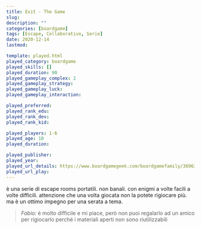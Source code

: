 ```yaml
---
title: Exit - The Game
slug: 
description: ""
categories: [boardgame]
tags: [Escape, Collaborativo, Serie]
date: 2020-12-14
lastmod: 

template: played.html
played_category: boardgame
played_skills: []
played_duration: 90
played_gameplay_complex: 2
played_gameplay_strategy: 
played_gameplay_luck: 
played_gameplay_interaction: 

played_preferred: 
played_rank_edu: 
played_rank_dev: 
played_rank_kid: 

played_players: 1-6
played_age: 10
played_duration: 

played_publisher: 
played_year: 
played_url_details: https://www.boardgamegeek.com/boardgamefamily/36963/series-exit-game
played_url_play: 
---
```


è una serie di escape rooms portatili. non banali. con enigmi a volte facili a volte difficili. attenzione che una volta giocata non la potete rigiocare più. ma è un ottimo impegno per una serata a tema.

> *Fabio:*
> è molto difficile e mi piace, però non puoi regalarlo ad un amico per rigiocarlo perché i materiali aperti non sono riutilizzabili


